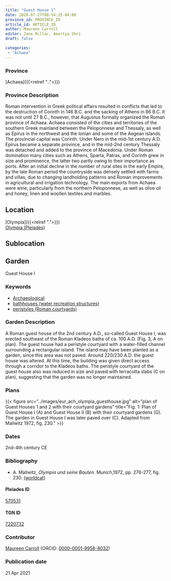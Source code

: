 ```yaml
---
title: "Guest House 1"
date: 2020-07-27T08:54:25-04:00
province_id: PROVINCE_ID
article_id: ARTICLE_ID
author: Maureen Carroll
editor: Jane Millar, Amartya Shri
draft: false

categories:
 - "Achaea"
---
```


### Province

[Achaea]({{<relref "..">}})

### Province Description

Roman intervention in Greek political affairs resulted in conflicts that led to the destruction of Corinth in 146 B.C. and the sacking of Athens in 86 B.C. It was not until 27 B.C., however, that Augustus formally organized the Roman province of Achaea. Achaea consisted of the cities and territories of the southern Greek mainland between the Peloponnese and Thessaly, as well as Epirus in the northwest and the Ionian and some of the Aegean islands.
The provincial capital was Corinth. Under Nero in the mid-1st century A.D. Epirus became a separate province, and in the mid-2nd century Thessaly was detached and added to the province of Macedonia. Under Roman domination many cities such as Athens, Sparta, Patras, and Corinth grew in size and prominence, the latter two partly owing to their importance as ports.  After an initial decline in the number of rural sites in the early Empire, by the late Roman period the countryside was densely settled with farms and villas, due to changing landholding patterns and Roman improvements in agricultural and irrigation technology. The main exports from Achaea were wine, particularly from the northern Peloponnese, as well as olive oil and honey, linen and woollen textiles and marbles.

## Location

[Olympia]({{<relref ".">}}) \
[Olympia (Pleiades)](https://pleiades.stoa.org/places/570531)

<!--### Location Description-->

<!-- LEAVE THIS BLANK FOR NOW -->

## Sublocation

<!--
Regio IX

[AREA WITHIN LOCATION, LIKE “PALATINE HILL”](GEOREFERENCE LINK)
A sublocation is any area larger than an individual garden, but located within a location. I would always try to include a link to a controlled vocabulary here if possible. This ID may well be different from the Garden ID, e.g., Pompeii versus a Garden in one of the houses which has its own Pleiades ID.
-->

<!--### Sublocation Description-->

<!-- DESCRIPTION -->

## Garden

Guest House I

### Keywords

- [Archaeological](#)
- [bathhouses (water recreation structures)](http://vocab.getty.edu/page/aat/300007347)
- [peristyles (Roman courtyards)](http://vocab.getty.edu/page/aat/300080971)

### Garden Description

A Roman guest house of the 2nd century A.D., so-called Guest House I, was erected southeast of the Roman Kladeos baths of ca. 100 A.D. (Fig. 3, A on plan).  The guest house had a peristyle courtyard with a water-filled channel surrounding a rectangular island.  The island may have been planted as a garden, since this area was not paved.  Around 220/230 A.D. the guest house was altered.  At this time, the building was given direct access through a corridor to the Kladeos baths.  The peristyle courtyard of the guest house also was reduced in size and paved with terracotta slabs (C on plan), suggesting that the garden was no longer maintained.

<!--### Maps-->

<!--
OLD WAY (DO NOT USE)
![alt_text](../../images/image_name.ext)
*CAPTION*

NEW WAY ↓↓↓↓
{{< figure src="../images/image_name.ext" alt="ALT_TEXT" title="CAPTION" >}}
-->

### Plans

{{< figure src="../images/eur_ach_olympia_guesthouse.jpg" alt="plan of Guest Houses 1 and 2 with their courtyard gardens" title="Fig. 1: Plan of Guest House I (A) and Guest House II (B) with their courtyard gardens (G). The garden in Guest House I was later paved over (C). Adapted from Mallwitz 1972, fig. 230." >}}

<!--### Images-->

<!--
OLD WAY (DO NOT USE)
![alt_text](../../images/image_name.ext)
*CAPTION*

NEW WAY ↓↓↓↓
{{< figure src="../images/image_name.ext" alt="ALT_TEXT" title="CAPTION" >}}
-->

### Dates

2nd-4th century CE

### Bibliography

* A. Mallwitz, *Olympia und seine Bauten.* Munich,1972, pp. 276-277, fig. 230. [(worldcat)](http://www.worldcat.org/oclc/51584745)

<!--#### Periodo ID-->

<!-- [PERIODO_ID](https://pleiades.stoa.org/places/PLEIADES_ID) -->

#### Pleiades ID

[570531](https://pleiades.stoa.org/places/570531)

#### TGN ID

[7220732](http://vocab.getty.edu/page/tgn/7220732)

### Contributor

[Maureen Carroll](link) (ORCID: [0000-0001-9958-8032](https://orcid.org/0000-0001-9958-8032))

### Publication date


21 Apr 2021

<!--### Related articles-->

<!-- Links to other related articles. Leave blank for now -->